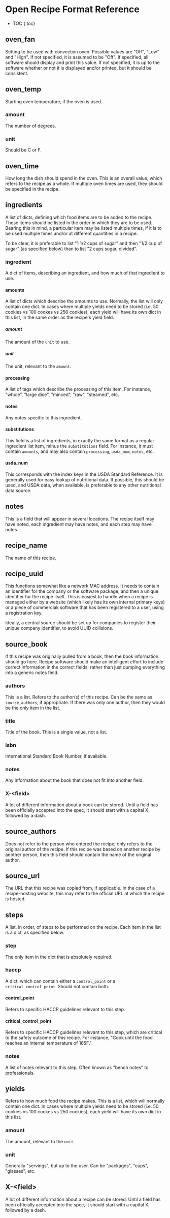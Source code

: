 # Open Recipe Format Reference

* TOC
{:toc}

oven\_fan
---------

Setting to be used with convection oven. Possible values are "Off", "Low" and "High". If not specified, it is assumed to be "Off". If specified, all software should display and print this value. If not specified, it is up to the software whether or not it is displayed and/or printed, but it should be consistent.

oven\_temp
----------

Starting oven temperature, if the oven is used.

### amount

The number of degrees.

### unit

Should be C or F.

oven\_time
----------

How long the dish should spend in the oven. This is an overall value, which refers to the recipe as a whole. If multiple oven times are used, they should be specified in the recipe.

ingredients
-----------

A list of dicts, defining which food items are to be added to the recipe. These items should be listed in the order in which they are to be used. Bearing this in mind, a particular item may be listed multiple times, if it is to be used multiple times and/or at different quantities in a recipe.

To be clear, it is preferable to list "1 1/2 cups of sugar" and then "1/2 cup of sugar" (as specified below) than to list "2 cups sugar, divided".

### ingredient

A dict of items, describing an ingredient, and how much of that ingredient to use.

#### amounts

A list of dicts which describe the amounts to use. Normally, the list will only contain one dict. In cases where multiple yields need to be stored (i.e. 50 cookies vs 100 cookes vs 250 cookies), each yield will have its own dict in this list, in the same order as the recipe's yield field.

##### amount

The amount of the `unit` to use.

##### unit

The unit, relevant to the `amount`.

#### processing

A list of tags which describe the processing of this item. For instance, "whole", "large dice", "minced", "raw", "steamed", etc.

#### notes

Any notes specific to this ingredient.

#### substitutions

This field is a list of ingredients, in exactly the same format as a regular ingredient list item, minus the `substitutions` field. For instance, it must contain `amounts`, and may also contain `processing`, `usda_num`, `notes`, etc.

#### usda\_num

This corresponds with the index keys in the USDA Standard Reference. It is generally used for easy lookup of nutritional data. If possible, this should be used, and USDA data, when available, is preferable to any other nutritional data source.

notes
-----

This is a field that will appear in several locations. The recipe itself may have noted, each ingredient may have notes, and each step may have notes.

recipe\_name
------------

The name of this recipe.

recipe\_uuid
------------

This functions somewhat like a network MAC address. It needs to contain an identifier for the company or the software package, and then a unique identifier for the recipe itself. This is easiest to handle when a recipe is managed either by a website (which likely has its own internal primary keys) or a piece of commerciak software that has been registered to a user, using a registration key.

Ideally, a central source should be set up for companies to register their unique company identifier, to avoid UUID collisions.

source\_book
------------

If this recipe was originally pulled from a book, then the book information should go here. Recipe software should make an intelligent effort to include correct information in the correct fields, rather than just dumping everything into a generic notes field.

### authors

This is a list. Refers to the author(s) of this recipe. Can be the same as `source_authors`, if appropriate. If there was only one author, then they would be the only item in the list.

### title

Title of the book. This is a single value, not a list.

### isbn

International Standard Book Number, if available.

### notes

Any information about the book that does not fit into another field.

### X-&lt;field&gt;

A lot of different information about a book can be stored. Until a field has been officially accepted into the spec, it should start with a capital X, followed by a dash.

source\_authors
---------------

Does not refer to the person who entered the recipe; only refers to the original author of the recipe. If this recipe was based on another recipe by another person, then this field should contain the name of the original author.

source\_url
-----------

The URL that this recipe was copied from, if applicable. In the case of a recipe-hosting website, this may refer to the official URL at which the recipe is hosted.

steps
-----

A list, in order, of steps to be performed on the recipe. Each item in the list is a dict, as specified below.

### step

The only item in the dict that is absolutely required.

### haccp

A dict, which can contain either a `control_point` or a `critical_control_point`. Should not contain both.

#### control\_point

Refers to specific HACCP guidelines relevant to this step.

#### critical\_control\_point

Refers to specific HACCP guidelines relevant to this step, which are critical to the safety outcome of this recipe. For instance, "Cook until the food reaches an internal temperature of 165F."

### notes

A list of notes relevant to this step. Often known as "bench notes" to professionals.

yields
------

Refers to how much food the recipe makes. This is a list, which will normally contain one dict. In cases where multiple yields need to be stored (i.e. 50 cookies vs 100 cookes vs 250 cookies), each yield will have its own dict in this list.

### amount

The amount, relevant to the `unit`.

### unit

Generally "servings", but up to the user. Can be "packages", "cups", "glasses", etc.

X-&lt;field&gt;
---------------

A lot of different information about a recipe can be stored. Until a field has been officially accepted into the spec, it should start with a capital X, followed by a dash.
